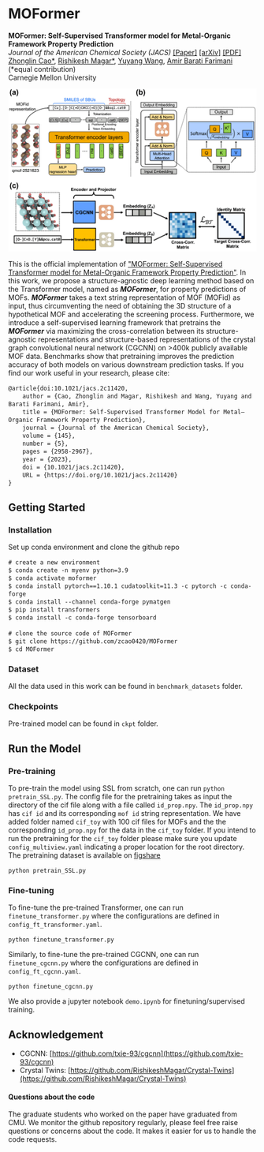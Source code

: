 # MOFormer

<strong>MOFormer: Self-Supervised Transformer model for Metal-Organic Framework Property Prediction</strong> </br>
<em>Journal of the American Chemical Society (JACS)</em> [[Paper]](https://pubs.acs.org/doi/10.1021/jacs.2c11420) [[arXiv]](https://arxiv.org/abs/2210.14188) [[PDF]](https://arxiv.org/pdf/2210.14188.pdf) </br>
[Zhonglin Cao*](https://www.linkedin.com/in/zhonglincao/?trk=public_profile_browsemap), [Rishikesh Magar*](https://www.linkedin.com/in/rishikesh-magar), [Yuyang Wang](https://yuyangw.github.io/), [Amir Barati Farimani](https://www.meche.engineering.cmu.edu/directory/bios/barati-farimani-amir.html) (*equal contribution) </br>
Carnegie Mellon University </br>

<img src="figs/pipeline.png" width="600">

This is the official implementation of ["MOFormer: Self-Supervised Transformer model for Metal-Organic Framework Property Prediction"](https://pubs.acs.org/doi/10.1021/jacs.2c11420). In this work, we propose a structure-agnostic deep learning method based on the Transformer model, named as <strong><em>MOFormer</em></strong>, for property predictions of MOFs. <strong><em>MOFormer</em></strong> takes a text string representation of MOF (MOFid) as input, thus circumventing the need of obtaining the 3D structure of a hypothetical MOF and accelerating the screening process. Furthermore, we introduce a self-supervised learning framework that pretrains the <strong><em>MOFormer</em></strong> via maximizing the cross-correlation between its structure-agnostic representations and structure-based representations of the crystal graph convolutional neural network (CGCNN) on >400k publicly available MOF data. Benchmarks show that pretraining improves the prediction accuracy of both models on various downstream prediction tasks. If you find our work useful in your research, please cite:

```
@article{doi:10.1021/jacs.2c11420,
    author = {Cao, Zhonglin and Magar, Rishikesh and Wang, Yuyang and Barati Farimani, Amir},
    title = {MOFormer: Self-Supervised Transformer Model for Metal–Organic Framework Property Prediction},
    journal = {Journal of the American Chemical Society},
    volume = {145},
    number = {5},
    pages = {2958-2967},
    year = {2023},
    doi = {10.1021/jacs.2c11420},
    URL = {https://doi.org/10.1021/jacs.2c11420}
}
```


## Getting Started

### Installation

Set up conda environment and clone the github repo

```
# create a new environment
$ conda create -n myenv python=3.9
$ conda activate moformer
$ conda install pytorch==1.10.1 cudatoolkit=11.3 -c pytorch -c conda-forge
$ conda install --channel conda-forge pymatgen
$ pip install transformers
$ conda install -c conda-forge tensorboard

# clone the source code of MOFormer
$ git clone https://github.com/zcao0420/MOFormer
$ cd MOFormer
```

### Dataset

All the data used in this work can be found in `benchmark_datasets` folder. 

### Checkpoints

Pre-trained model can be found in `ckpt` folder. 

## Run the Model

### Pre-training

To pre-train the model using SSL from scratch, one can run `python pretrain_SSL.py`. The config file for the pretraining takes as input the directory of the cif file along with a file called `id_prop.npy`. The `id_prop.npy` has `cif id` and its corresponding `mof id` string representation. We have added folder named `cif_toy` with 100 cif files for MOFs and the the corresponding `id_prop.npy` for the data in the `cif_toy` folder. If you intend to run the pretraining for the `cif_toy` folder please make sure you update `config_multiview.yaml` indicating a proper location for the root directory.  The pretraining dataset is available on [figshare](10.6084/m9.figshare.23532918)
```
python pretrain_SSL.py
```

### Fine-tuning

To fine-tune the pre-trained Transformer, one can run `finetune_transformer.py` where the configurations are defined in `config_ft_transformer.yaml`. 
```
python finetune_transformer.py
```
Similarly, to fine-tune the pre-trained CGCNN, one can run `finetune_cgcnn.py` where the configurations are defined in `config_ft_cgcnn.yaml`.
```
python finetune_cgcnn.py
```

We also provide a jupyter notebook `demo.ipynb` for finetuning/supervised training.

## Acknowledgement
- CGCNN: [https://github.com/txie-93/cgcnn](https://github.com/txie-93/cgcnn)
- Crystal Twins: [https://github.com/RishikeshMagar/Crystal-Twins](https://github.com/RishikeshMagar/Crystal-Twins)

#### Questions about the code
The graduate students who worked on the paper have graduated from CMU. We monitor the github repository regularly, please feel free raise questions or concerns about the code. It makes it easier for us to handle the code requests.  
